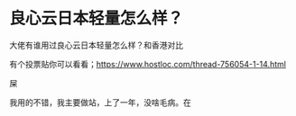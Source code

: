 # 良心云日本轻量怎么样？


大佬有谁用过良心云日本轻量怎么样？和香港对比

有个投票贴你可以看看；https://www.hostloc.com/thread-756054-1-14.html

屎<img id="aimg_aW46A" onclick="zoom(this, this.src, 0, 0, 0)" class="zoom" src="https://cdn.jsdelivr.net/gh/hishis/forum-master/public/images/patch.gif" onmouseover="img_onmouseoverfunc(this)" onload="thumbImg(this)" border="0" alt="" />

<img src="static/image/smiley/default/lol.gif" smilieid="12" border="0" alt="" />我用的不错，我主要做站，上了一年，没啥毛病。在
